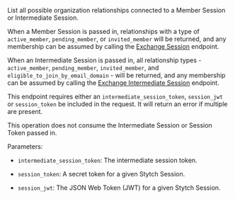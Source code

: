 List all possible organization relationships connected to a Member Session or Intermediate Session.

When a Member Session is passed in, relationships with a type of `active_member`, `pending_member`, or `invited_member` will be returned, and any membership can be assumed by calling the [Exchange Session](https://stytch.com/docs/b2b/api/exchange-session) endpoint.

When an Intermediate Session is passed in, all relationship types - `active_member`, `pending_member`, `invited_member`, and `eligible_to_join_by_email_domain` - will be returned, and any membership can be assumed by calling the [Exchange Intermediate Session](https://stytch.com/docs/b2b/api/exchange-intermediate-session) endpoint.

This endpoint requires either an `intermediate_session_token`, `session_jwt` or `session_token` be included in the request. It will return an error if multiple are present.

This operation does not consume the Intermediate Session or Session Token passed in.

Parameters:

- `intermediate_session_token`: The intermediate session token.

- `session_token`: A secret token for a given Stytch Session.

- `session_jwt`: The JSON Web Token (JWT) for a given Stytch Session.
